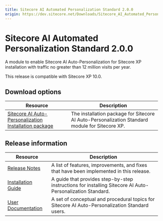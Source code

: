```yaml
---
title: Sitecore AI Automated Personalization Standard 2.0.0
origin: https://dev.sitecore.net/Downloads/Sitecore_AI_Automated_Personalization_Standard/2x/Sitecore_AI_Automated_Personalization_Standard_200.aspx
---
```


# Sitecore AI Automated Personalization Standard 2.0.0

A module to enable Sitecore AI Auto-Personalization for Sitecore XP installation with traffic no greater than 12 million visits per year.

  <Alert variant='warning' mb={4}>
    <AlertIcon />
    This release is compatible with Sitecore XP 10.0.
  </Alert>
  

## Download options

 | Resource | Description |
 | --- | --- |
 | [Sitecore AI Auto-Personalization Installation package](https://sitecoredev.azureedge.net/~/media/096653FA240B46848B650CD110839E00.ashx?date=20210621T130108) | The installation package for Sitecore AI Auto-Personalization Standard module for Sitecore XP. |

## Release information

 | Resource | Description |
 | --- | --- |
 | [Release Notes](/downloads/Sitecore%20AI%20Automated%20Personalization%20Standard/2x/Sitecore%20AI%20Automated%20Personalization%20Standard%20200/Release%20Notes) | A list of features, improvements, and fixes that have been implemented in this release. |
 | [Installation Guide](https://sitecoredev.azureedge.net/~/media/79BC3631369E457BB54D2B66F4AC153D.ashx?date=20210621T140819) | A guide that provides step-by-step instructions for installing Sitecore AI Auto-Personalization Standard. |
 | [User Documentation](https://doc.sitecore.com/users/100/sitecore-experience-platform/en/sitecore-ai---automated-personalization.html) | A set of conceptual and procedural topics for Sitecore AI Auto-Personalization Standard users. |